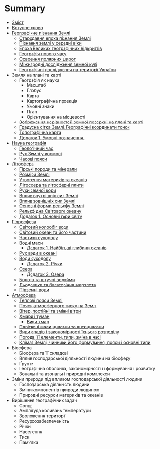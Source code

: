 # Summary

* [Зміст](README.md)
* [Вступне слово](vstup.md)
* [Географiчне пiзнання Землi](1/geografichne_piznannya_zemli.md)
   * [Cтародавня епоха пізнання Землі](1/ctarodavnya_epoha_pznannya_zeml.md)
   * [Пізнання землі у середні віки](1/pznannya_zeml_u_seredn_vki.md)
   * [Епоха Великих географічних відкриттів](1/epoha_velikih_geografchnih_vdkrittv.md)
   * [Географiя нового часу](1/novichas.md)
   * [Освоєння полярних широт](1/osvoe.md)
   * [Мiжнароднi дослiдження земної кулi](1/international.md)
   * [Географiчнi дослiдження на територiї України](1/Ukr.md)
* Земля на планi та картi
   * Географія як наука
       * Масштаб
       * Глобус
       * Карта
       * Картографічна проекція
       * Умовні знаки
       * План
       * Орієнтування на місцевості
   * [Зображення нерівностей земної поверхні на плані та карті](2/zobrazhennya_nervnostei_zemno_poverhn_na_plan_ta_kart.md)
   * [Градусна сітка Землі. Географічні координати точок](2/gradusna_stka_zeml_geografchn_koordinati_tochok.md)
   * [Топографічна карта](2/topografchna_karta.md)
   * [Додаток 1. Умовні позначення.](dodatok_1.md)
* [Наука географiя](2/nauka_geografiya.md)
   * [Геологiчний час](2/geologichnii_chas.md)
   * [Рух Землi у космосi](2/ruh_zemli_u_kosmosi.md)
   * [Часовi пояси](2/chasovi_poyasi.md)
* [Лiтосфера](3/vnutrishnya_budova_zemli.md)
   * [Гiрськi породи та мiнерали](3/girski_porodi_ta_minerali.md)
   * [Розмiри Землi](3/rozmiri_zemli.md)
   * [Утворення материкiв та океанiв](3/utvorennya_materikiv_ta_okeaniv.md)
   * [Лiтосфера та лiтосфернi плити](3/litosfera_ta_litosferni_pliti.md)
   * [Рухи земної кори](3/ruhy_zemnoi_kory.md)
   * [Вплив внутрiшнiх сил Землi](3/vpliv_vnutrishnih_sil_zemli.md)
   * [Вплив зовнiшнiх сил Землi](3/vpliv_zovnishnih_sil_zemli.md)
   * [Основнi форми рельєфу Землi](3/osnovni_formi_relfu_zemli.md)
   * [Рельєф дна Свiтового океану](3/relf_dna_svitovogo_okeanu.md)
   * [Додаток 1. Основнi гори свiту](3/dodatok_osnovni_gori_svitu.md)
* [Гiдросфера](3/gidrosfera.md)
   * [Свiтовий колообiг води](3/svitovii_koloobig_vodi.md)
   * [Свiтовий океан та його частини](3/svitovii_okean_ta_iogo_chastini.md)
   * [Частини суходолу](3/chastini_suhodolu.md)
   * [Воднi маси](3/vodni_masi.md)
       * [Додаток 1. Найбiльшi глибини океанiв](3/dodatok_1_naibilshi_glibina_okeaniv.md)
   * [Рух води в океанi](3/ruh_vodi_v_okeani.md)
   * [Води суходолу](3/vodi_suhodolu.md)
       * [Додаток 2. Рiчки](3/dodatok_2_richki.md)
   * [Озера](3/ozera.md)
       * [Додаток 3. Озера](3/dodatok_3_ozera.md)
   * [Болота та штучнi водойми](3/bolota_ta_shtuchni_vodoimi.md)
   * [Льодовики та багаторiчна мерзлота](3/lodoviki_ta_bagatorichna_merzlota.md)
   * [Пiдземнi води](3/pidzemni_vodi.md)
* [Атмосфера](4/atmosfera.md)
   * [Тепловi пояси Землi](4/teplovi_poyasy_zemli.md)
   * [Пояси атмосферного тиску на Землi](4/poyasy_atmosfernogo_tysku_na_zemli.md)
   * [Вiтер, постiйнi та змiннi вiтри](4/viter_postiini_ta_zminni_vitry.md)
   * [Хмари i туман](4/hmary_i_tuman.md)
       * [Види хмар](4/vydy_hmar.md)
   * [Повiтрянi маси,циклони та антициклони](4/povitryani_masy,cyklony_ta_antycyklony.md)
   * [Види опадiв i закономiрностi їхнього розподiлу](4/vydy_opadiv_i_zakonomirnosti_ihnogo_rozpodilu.md)
   * [Погода, її елементи, типи, змiна в часi](4/pogoda__elementy_typy,_zmina_v_chasi.md)
   * [Клiмат Землi, чинники його формування, пояси i основнi типи](4/klimat_zemli_chynnyky_iogo_formuvannya_poyasi_i_osnovni_typy.md)
* Бiосфера
   * Бiосфера та її складовi
   * Вплив господарської дiяльностi людини на бiосферу
   * Ґрунти
   * Географiчна оболонка, закономiрностi її формування i розвитку
   * Зональнi та азональнi природнi комплекси
* Змiни природи пiд впливом господарської     дiяльностi людини
   * Господарська дiяльнiсть людини
   * Змiни компонентiв природи людиною
   * Природнi ресурси материкiв та океанiв
* Вирiшення географiчних задач
   * Сонце
   * Амплiтуда коливань температури
   * Зволоження територiї
   * Ресурсозабезпеченiсть
   * Рiчки
   * Населення
   * Тиск
   * Пам’ятка

